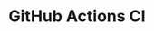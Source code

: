 # GitHub Actions CI






































































































































































































































































































































































































































































































































































































































































































































































































































































































































































































































































































































































































































































































































































































































































































































































